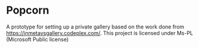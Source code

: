 # Popcorn
A prototype for setting up a private gallery based on the work done from https://inmetavsgallery.codeplex.com/. This project is licensed under Ms-PL (Microsoft Public license)
